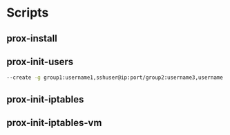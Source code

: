 # Scripts

## prox-install

## prox-init-users
```sh
--create -g group1:username1,sshuser@ip:port/group2:username3,username
```
## prox-init-iptables
## prox-init-iptables-vm